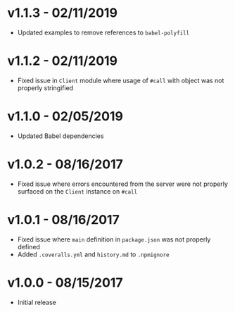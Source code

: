 # v1.1.3 - 02/11/2019

* Updated examples to remove references to `babel-polyfill`

# v1.1.2 - 02/11/2019

* Fixed issue in `Client` module where usage of `#call` with object was not properly stringified

# v1.1.0 - 02/05/2019

* Updated Babel dependencies

# v1.0.2 - 08/16/2017

* Fixed issue where errors encountered from the server were not properly surfaced on the `Client` instance on `#call`

# v1.0.1 - 08/16/2017

* Fixed issue where `main` definition in `package.json` was not properly defined
* Added `.coveralls.yml` and `history.md` to `.npmignore`

# v1.0.0 - 08/15/2017

* Initial release
